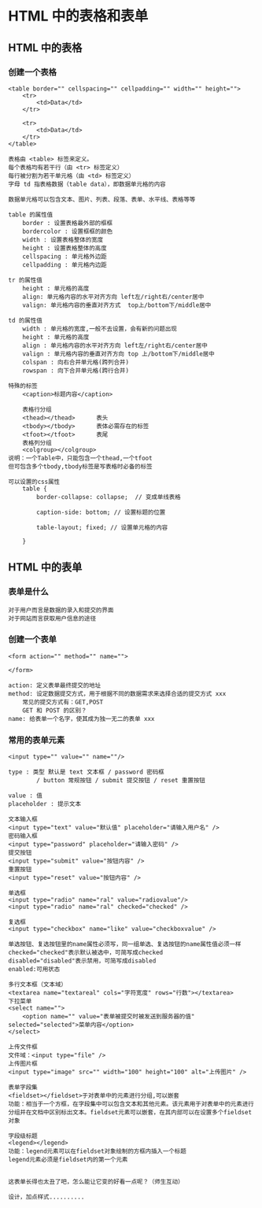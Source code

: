 # HTML 中的表格和表单

## HTML 中的表格

### 创建一个表格

	<table border="" cellspacing="" cellpadding="" width="" height="">
		<tr>
			<td>Data</td>
		</tr>
		
		<tr>
			<td>Data</td>
		</tr>
	</table>
	
	表格由 <table> 标签来定义。
	每个表格均有若干行（由 <tr> 标签定义）
	每行被分割为若干单元格（由 <td> 标签定义）
	字母 td 指表格数据（table data），即数据单元格的内容
	
	数据单元格可以包含文本、图片、列表、段落、表单、水平线、表格等等
	
	table 的属性值
		border : 设置表格最外部的框框
		bordercolor : 设置框框的颜色
		width : 设置表格整体的宽度
		height : 设置表格整体的高度
		cellspacing : 单元格外边距
		cellpadding : 单元格内边距
	
	tr 的属性值
		height : 单元格的高度
		align: 单元格内容的水平对齐方向 left左/right右/center居中 
		valign: 单元格内容的垂直对齐方式  top上/bottom下/middle居中
		
	td 的属性值
		width : 单元格的宽度,一般不去设置，会有新的问题出现
		height : 单元格的高度
		align : 单元格内容的水平对齐方向 left左/right右/center居中 
		valign : 单元格内容的垂直对齐方向 top 上/bottom下/middle居中 
		colspan : 向右合并单元格(跨列合并)
		rowspan : 向下合并单元格(跨行合并)
	
	特殊的标签
		<caption>标题内容</caption>
	
		表格行分组
		<thead></thead>      表头
		<tbody></tbody>      表体必需存在的标签
		<tfoot></tfoot>      表尾
		表格列分组
		<colgroup></colgroup>
	说明：一个Table中，只能包含一个thead,一个tfoot
	但可包含多个tbody,tbody标签是写表格时必备的标签
	
	可以设置的css属性
		table {
			border-collapse: collapse;  // 变成单线表格
	
			caption-side: bottom; // 设置标题的位置
	
			table-layout; fixed; // 设置单元格的内容
	 
		}


## HTML 中的表单

### 表单是什么

	对于用户而言是数据的录入和提交的界面
	对于网站而言获取用户信息的途径

### 创建一个表单

	<form action="" method="" name="">
	
	</form>
	
	action: 定义表单最终提交的地址
	method:	设定数据提交方式，用于根据不同的数据需求来选择合适的提交方式 xxx
		常见的提交方式有：GET,POST 
		GET 和 POST 的区别？
	name: 给表单一个名字，使其成为独一无二的表单 xxx

### 常用的表单元素

	<input type="" value="" name=""/>
	
	type : 类型 默认是 text 文本框 / password 密码框
			/ button 常规按钮 / submit 提交按钮 / reset 重置按钮
			
	value : 值
	placeholder : 提示文本
	
	文本输入框
	<input type="text" value="默认值" placeholder="请输入用户名" />
	密码输入框
	<input type="password" placeholder="请输入密码" />
	提交按钮
	<input type="submit" value="按钮内容" />
	重置按钮
	<input type="reset" value="按钮内容" />
	
	单选框
	<input type="radio" name="ral" value="radiovalue"/>
	<input type="radio" name="ral" checked="checked" />
	
	复选框
	<input type="checkbox" name="like" value="checkboxvalue" />
	
	单选按钮、复选按钮里的name属性必须写，同一组单选、复选按钮的name属性值必须一样
	checked="checked"表示默认被选中，可简写成checked
	disabled="disabled"表示禁用，可简写成disabled
	enabled:可用状态
	
	多行文本框（文本域）
	<textarea name="textareal" cols="字符宽度" rows="行数"></textarea>
	下拉菜单
	<select name="">
		<option name="" value="表单被提交时被发送到服务器的值" selected="selected">菜单内容</option>
	</select>
	
	上传文件框
	文件域：<input type="file" />
	上传图片框
	<input type="image" src="" width="100" height="100" alt="上传图片" />
	
	表单字段集
	<fieldset></fieldset>于对表单中的元素进行分组,可以嵌套
	功能：相当于一个方框，在字段集中可以包含文本和其他元素。该元素用于对表单中的元素进行分组并在文档中区别标出文本。fieldset元素可以嵌套，在其内部可以在设置多个fieldset对象
	
	字段级标题
	<legend></legend>
	功能：legend元素可以在fieldset对象绘制的方框内插入一个标题
	legend元素必须是fieldset内的第一个元素


	这表单长得也太丑了吧，怎么能让它变的好看一点呢？（师生互动）
	
	设计，加点样式..........